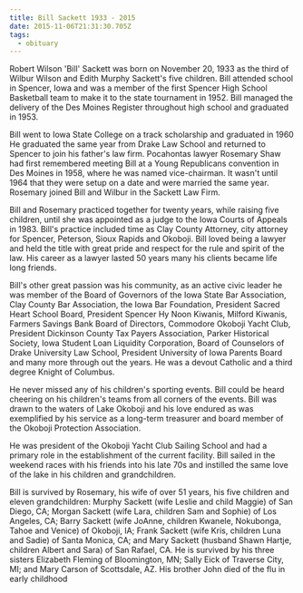 ```yaml
---
title: Bill Sackett 1933 - 2015
date: 2015-11-06T21:31:30.705Z
tags:
  - obituary
---
```

Robert Wilson 'Bill' Sackett was born on November 20, 1933 as the third of Wilbur Wilson and Edith Murphy Sackett's five children. Bill attended school in Spencer, Iowa and was a member of the first Spencer High School Basketball team to make it to the state tournament in 1952. Bill managed the delivery of the Des Moines Register throughout high school and graduated in 1953. 

Bill went to Iowa State College on a track scholarship and graduated in 1960 He graduated the same year from Drake Law School and returned to Spencer to join his father's law firm. Pocahontas lawyer Rosemary Shaw had first remembered meeting Bill at a Young Republicans convention in Des Moines in 1958, where he was named vice-chairman. It wasn't until 1964 that they were setup on a date and were married the same year. Rosemary joined Bill and Wilbur in the Sackett Law Firm. 

Bill and Rosemary practiced together for twenty years, while raising five children, until she was appointed as a judge to the Iowa Courts of Appeals in 1983. Bill's practice included time as Clay County Attorney, city attorney for Spencer, Peterson, Sioux Rapids and Okoboji. Bill loved being a lawyer and held the title with great pride and respect for the rule and spirit of the law. His career as a lawyer lasted 50 years many his clients became life long friends. 

Bill's other great passion was his community, as an active civic leader he was member of the Board of Governors of the Iowa State Bar Association, Clay County Bar Association, the Iowa Bar Foundation, President Sacred Heart School Board, President Spencer Hy Noon Kiwanis, Milford Kiwanis, Farmers Savings Bank Board of Directors, Commodore Okoboji Yacht Club, President Dickinson County Tax Payers Association, Parker Historical Society, Iowa Student Loan Liquidity Corporation, Board of Counselors of Drake University Law School, President University of Iowa Parents Board and many more through out the years. He was a devout Catholic and a third degree Knight of Columbus. 

He never missed any of his children's sporting events. Bill could be heard cheering on his children's teams from all corners of the events. Bill was drawn to the waters of Lake Okoboji and his love endured as was exemplified by his service as a long-term treasurer and board member of the Okoboji Protection Association. 

He was president of the Okoboji Yacht Club Sailing School and had a primary role in the establishment of the current facility. Bill sailed in the weekend races with his friends into his late 70s and instilled the same love of the lake in his children and grandchildren. 

Bill is survived by Rosemary, his wife of over 51 years, his five children and eleven grandchildren: Murphy Sackett (wife Leslie and child Maggie) of San Diego, CA; Morgan Sackett (wife Lara, children Sam and Sophie) of Los Angeles, CA; Barry Sackett (wife JoAnne, children Kwanele, Nokubonga, Tahoe and Venice) of Okoboji, IA; Frank Sackett (wife Kris, children Luna and Sadie) of Santa Monica, CA; and Mary Sackett (husband Shawn Hartje, children Albert and Sara) of San Rafael, CA. He is survived by his three sisters Elizabeth Fleming of Bloomington, MN; Sally Eick of Traverse City, MI; and Mary Carson of Scottsdale, AZ. His brother John died of the flu in early childhood
